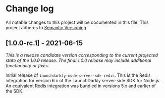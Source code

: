 # Change log

All notable changes to this project will be documented in this file. This project adheres to [Semantic Versioning](http://semver.org).

## [1.0.0-rc.1] - 2021-06-15

_This is a release candidate version corresponding to the current projected state of the 1.0.0 release. The final 1.0.0 release may include additional functionality or fixes._

Initial release of `launchdarkly-node-server-sdk-redis`. This is the Redis integration for version 6.x of the LaunchDarkly server-side SDK for Node.js. An equivalent Redis integration was bundled in versions 5.x and earlier of the SDK.
